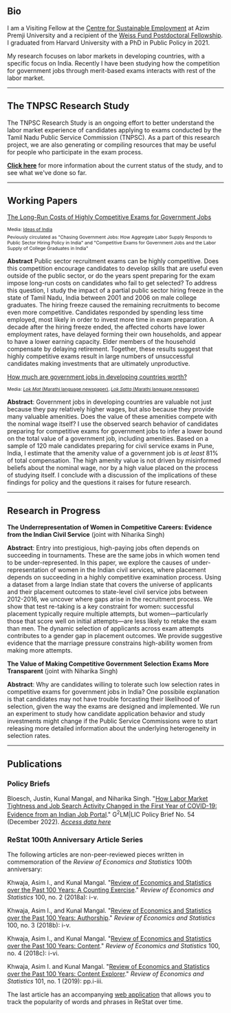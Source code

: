 ## Bio

I am a Visiting Fellow at the <a href="https://cse.azimpremjiuniversity.edu.in/">Centre for Sustainable Employment</a> at Azim Premji University and a recipient of the <a href="https://bfi.uchicago.edu/the-weiss-fund/about/">Weiss Fund Postdoctoral Fellowship</a>. I graduated from Harvard University with a PhD in Public Policy in 2021.

My research focuses on labor markets in developing countries, with a specific focus on India. Recently I have been studying how the competition for government jobs through merit-based exams interacts with rest of the labor market.

<hr/>

## The TNPSC Research Study

The TNPSC Research Study is an ongoing effort to better understand the labor market experience of candidates applying to exams conducted by the Tamil Nadu Public Service Commission (TNPSC). As a part of this research project, we are also generating or compiling resources that may be useful for people who participate in the exam process.

<b><a href="/tnpsc-research">Click here</a></b> for more information about the current status of the study, and to see what we've done so far.

<hr/>

## Working Papers

<div style="padding-bottom: 0px; margin-bottom: 10px;">

<a style="padding-bottom: 0px; margin-bottom: 5px;" href="files/papers/tn-hiring-freeze.pdf" target="_blank">The Long-Run Costs of Highly Competitive Exams for Government Jobs</a>
<p style="font-size: 8pt; margin-top: 5px; margin-bottom: 5px">Media: <a href="https://www.discoursemagazine.com/economics/2021/01/14/ideas-of-india-chasing-government-jobs-in-india/">Ideas of India</a></p>
<p style="font-size: 8pt; margin-top: 0px; margin-bottom: 5px;">Peviously circulated as "Chasing Government Jobs: How Aggregate Labor Supply Responds to Public Sector Hiring Policy in India" and "Competitive Exams for Government Jobs and the Labor Supply of College Graduates in India"</p>

<p><b>Abstract</b> Public sector recruitment exams can be highly competitive. Does this competition encourage candidates to develop skills that are useful even outside of the public sector, or do the years spent preparing for the exam impose long-run costs on candidates who fail to get selected? To address this question, I study the impact of a partial public sector hiring freeze in the state of Tamil Nadu, India between 2001 and 2006 on male college graduates. The hiring freeze caused the remaining recruitments to become even more competitive. Candidates responded by spending less time employed, most likely in order to invest more time in exam preparation. A decade after the hiring freeze ended, the affected cohorts have lower employment rates, have delayed forming their own households, and appear to have a lower earning capacity. Elder members of the household compensate by delaying retirement. Together, these results suggest that highly competitive exams result in large numbers of unsuccessful candidates making investments that are ultimately unproductive.</p>

<a style="padding-bottom: 0px; margin-bottom: 5px;" href="files/papers/value-govjob.pdf" target="_blank">How much are government jobs in developing countries worth?</a> 
<p style="font-size:8pt; margin-top: 5px; margin-bottom: 5px;">Media: <a href="https://www.lokmat.com/pune/phd-competition-examination-practitioners/"><i>Lok Mat</i> (Marathi language newspaper)</a>, <a href="files/media/loksatta.png" target="_blank"><i>Lok Satta</i> (Marathi language newspaper)</a></p>

<p><b>Abstract</b>: Government jobs in developing countries are valuable not just because they pay relatively higher wages, but also because they provide many valuable amenities. Does the value of these amenities compete with the nominal wage itself? I use the observed search behavior of candidates preparing for competitive exams for government jobs to infer a lower bound on the total value of a government job, including amenities. Based on a sample of 120 male candidates preparing for civil service exams in Pune, India, I estimate that the amenity value of a government job is <i>at least</i> 81% of total compensation. The high amenity value is not driven by misinformed beliefs about the nominal wage, nor by a high value placed on the process of studying itself. I conclude with a discussion of the implications of these findings for policy and the questions it raises for future research.</p>

</div>

<hr/>

## Research in Progress

<div style="padding-bottom: 0px; margin-bottom: 10px;">

<p style="margin-bottom: 5px;"><b>The Underrepresentation of Women in Competitive Careers: Evidence from the Indian Civil Service</b> (joint with Niharika Singh)</p>

<p><b>Abstract</b>: Entry into prestigious, high-paying jobs often depends on succeeding in tournaments. These are the same jobs in which women tend to be under-represented. In this paper, we explore the causes of under-representation of women in the Indian civil services, where placement depends on succeeding in a highly competitive examination process. Using a dataset from a large Indian state that covers the universe of applicants and their placement outcomes to state-level civil service jobs between 2012-2016, we uncover where gaps arise in the recruitment process. We show that test re-taking is a key constraint for women: successful placement typically require multiple attempts, but women&#8212;particularly those that score well on initial attempts&#8212;are less likely to retake the exam than men. The dynamic selection of applicants across exam attempts contributes to a gender gap in placement outcomes. We provide suggestive evidence that the marriage pressure constrains high-ability women from making more attempts.</p>


<p style="margin-bottom: 5px;"><b>The Value of Making Competitive Government Selection Exams More Transparent</b> (joint with Niharika Singh)</p>

<p><b>Abstract</b>: Why are candidates willing to tolerate such low selection rates in competitive exams for government jobs in India? One possibile explanation is that candidates may not have trouble forcasting their likelihood of selection, given the way the exams are designed and implemented. We run an experiment to study how candidate application behavior and study investments might change if the Public Service Commissions were to start releasing more detailed information about the underlying heterogeneity in selection rates. </p>

</div>

<hr/>

## Publications

### Policy Briefs

Bloesch, Justin, Kunal Mangal, and Niharika Singh. "<a href="https://g2lm-lic.iza.org/wp-content/uploads/2022/12/GLMLIC-Policy-Brief_054.pdf">How Labor Market Tightness and Job Search Activity Changed in the First Year of COVID-19: Evidence from an Indian Job Portal</a>." G<sup>2</sup>LM|LIC Policy Brief No. 54 (December 2022). <i><a href="https://datasets.iza.org/dataset/1407/how-labor-market-tightness-and-job-search-activity-changed-in-the-first-year-of-covid-19-in-india-evidence-from-a-job-portal">Access data here</a></i>


### ReStat 100th Anniversary Article Series

The following articles are non-peer-reviewed pieces written in commemoration of the <i>Review of Economics and Statistics</i> 100th anniversary:

Khwaja, Asim I., and Kunal Mangal. "<a href="https://direct.mit.edu/rest/article/100/2/i/58460/Review-of-Economics-and-Statistics-over-the-Past">Review of Economics and Statistics over the Past 100 Years: A Counting Exercise</a>." <i>Review of Economics and Statistics</i> 100, no. 2 (2018a): i-v.

Khwaja, Asim I., and Kunal Mangal. "<a href="https://direct.mit.edu/rest/article/100/3/i/58477/Review-of-Economics-and-Statistics-over-the-Past">Review of Economics and Statistics over the Past 100 Years: Authorship</a>." <i>Review of Economics and Statistics</i> 100, no. 3 (2018b): i-v.

Khwaja, Asim I., and Kunal Mangal. "<a href="https://direct.mit.edu/rest/article/100/4/i/58506/Review-of-Economics-and-Statistics-over-the-Past">Review of Economics and Statistics over the Past 100 Years: Content</a>." <i>Review of Economics and Statistics</i> 100, no. 4 (2018c): i-vi.

Khwaja, Asim I. and Kunal Mangal. "<a href="https://direct.mit.edu/rest/article/101/1/i/58662/Review-of-Economics-and-Statistics-over-the-Past">Review of Economics and Statistics over the Past 100 Years: Content Explorer</a>." <i>Review of Economics and Statistics</i> 101, no. 1 (2019): pp.i-iii.

The last article has an accompanying <a href="https://rest-wordcount.shinyapps.io/explorer/">web application</a> that allows you to track the popularity of words and phrases in ReStat over time.
